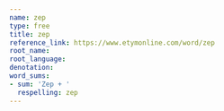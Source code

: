 ```yaml
---
name: zep
type: free
title: zep
reference_link: https://www.etymonline.com/word/zep
root_name: 
root_language: 
denotation: 
word_sums:
- sum: 'Zep + '
  respelling: zep
---
```

